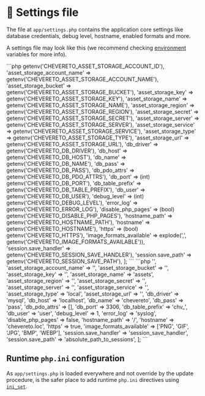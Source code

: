 # 📄 Settings file

The file at `app/settings.php` contains the application core settings like database credentials, debug level, hostname, enabled formats and more.

A settings file may look like this (we recommend checking [environment](environment.md) variables for more info).

<code-group>
<code-block title="Env">
```php
<?php
$settings = [
    'asset_storage_account_id' => getenv('CHEVERETO_ASSET_STORAGE_ACCOUNT_ID'),
    'asset_storage_account_name' => getenv('CHEVERETO_ASSET_STORAGE_ACCOUNT_NAME'),
    'asset_storage_bucket' => getenv('CHEVERETO_ASSET_STORAGE_BUCKET'),
    'asset_storage_key' => getenv('CHEVERETO_ASSET_STORAGE_KEY'),
    'asset_storage_name' => getenv('CHEVERETO_ASSET_STORAGE_NAME'),
    'asset_storage_region' => getenv('CHEVERETO_ASSET_STORAGE_REGION'),
    'asset_storage_secret' => getenv('CHEVERETO_ASSET_STORAGE_SECRET'),
    'asset_storage_server' => getenv('CHEVERETO_ASSET_STORAGE_SERVER'),
    'asset_storage_service' => getenv('CHEVERETO_ASSET_STORAGE_SERVICE'),
    'asset_storage_type' => getenv('CHEVERETO_ASSET_STORAGE_TYPE'),
    'asset_storage_url' => getenv('CHEVERETO_ASSET_STORAGE_URL'),
    'db_driver' => getenv('CHEVERETO_DB_DRIVER'),
    'db_host' => getenv('CHEVERETO_DB_HOST'),
    'db_name' => getenv('CHEVERETO_DB_NAME'),
    'db_pass' => getenv('CHEVERETO_DB_PASS'),
    'db_pdo_attrs' => getenv('CHEVERETO_DB_PDO_ATTRS'),
    'db_port' => (int) getenv('CHEVERETO_DB_PORT'),
    'db_table_prefix' => getenv('CHEVERETO_DB_TABLE_PREFIX'),
    'db_user' => getenv('CHEVERETO_DB_USER'),
    'debug_level' => (int) getenv('CHEVERETO_DEBUG_LEVEL'),
    'error_log' => getenv('CHEVERETO_ERROR_LOG'),
    'disable_php_pages' => (bool) getenv('CHEVERETO_DISABLE_PHP_PAGES'),
    'hostname_path' => getenv('CHEVERETO_HOSTNAME_PATH'),
    'hostname' => getenv('CHEVERETO_HOSTNAME'),
    'https' => (bool) getenv('CHEVERETO_HTTPS'),
    'image_formats_available' => explode(',', getenv('CHEVERETO_IMAGE_FORMATS_AVAILABLE')),
    'session.save_handler' => getenv('CHEVERETO_SESSION_SAVE_HANDLER'),
    'session.save_path' => getenv('CHEVERETO_SESSION_SAVE_PATH'),
];
```
</code-block>

<code-block title="Direct">
```php
<?php
$settings = [
    'asset_storage_account_id' => '',
    'asset_storage_account_name' => '',
    'asset_storage_bucket' => '',
    'asset_storage_key' => '',
    'asset_storage_name' => 'assets',
    'asset_storage_region' => '',
    'asset_storage_secret' => '',
    'asset_storage_server' => '',
    'asset_storage_service' => '',
    'asset_storage_type' => 'local',
    'asset_storage_url' => '',
    'db_driver' => 'mysql',
    'db_host' => 'localhost',
    'db_name' => 'chevereto',
    'db_pass' => 'pass',
    'db_pdo_attrs' => [],
    'db_port' => 3306,
    'db_table_prefix' => 'chv_',
    'db_user' => 'user',
    'debug_level' => 1,
    'error_log' => 'syslog',
    'disable_php_pages' => false,
    'hostname_path' => '/',
    'hostname' => 'chevereto.loc',
    'https' => true,
    'image_formats_available' => ['PNG', 'GIF', 'JPG', 'BMP', 'WEBP'],
    'session.save_handler' => 'session_save_handler',
    'session.save_path' => 'absolute_path_to_sessions',
];
```
</code-block>
</code-group>

## Runtime `php.ini` configuration

As `app/settings.php` is loaded everywhere and not override by the update procedure, is the safer place to add runtime `php.ini` directives using [`ini_set`](https://www.php.net/manual/en/function.ini-set.php).
